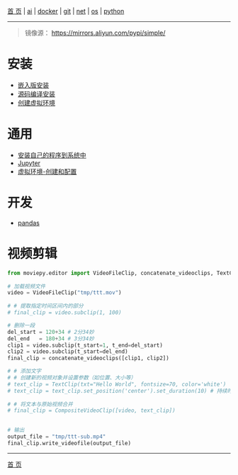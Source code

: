 [首 页](https://patrickj-fd.github.io/index) | [ai](https://patrickj-fd.github.io/mdfiles/ai/index) | [docker](https://patrickj-fd.github.io/mdfiles/docker/index) | [git](https://patrickj-fd.github.io/mdfiles/git/index) | [net](https://patrickj-fd.github.io/mdfiles/net/index) | [os](https://patrickj-fd.github.io/mdfiles/os/index) | [python](https://patrickj-fd.github.io/mdfiles/python/index)

---
> 镜像源： https://mirrors.aliyun.com/pypi/simple/

# 安装
- [嵌入版安装](embed.md)
- [源码编译安装](install-bysrc)
- [创建虚拟环境](venv)

# 通用
- [安装自己的程序到系统中](deploy-myapp)
- [Jupyter](jupyter)
- [虚拟环境-创建和配置](venv)

# 开发
- [pandas](pandas)


# 视频剪辑
```python
from moviepy.editor import VideoFileClip, concatenate_videoclips, TextClip, CompositeVideoClip
 
# 加载视频文件
video = VideoFileClip("tmp/ttt.mov")
 
# # 提取指定时间区间内的部分
# final_clip = video.subclip(1, 100)

# 删除一段
del_start = 120+34 # 2分34妙
del_end   = 180+34 # 3分34妙
clip1 = video.subclip(t_start=1, t_end=del_start)
clip2 = video.subclip(t_start=del_end)
final_clip = concatenate_videoclips([clip1, clip2])

# # 添加文字
# # 创建新的视频对象并设置参数（如位置、大小等）
# text_clip = TextClip(txt="Hello World", fontsize=70, color='white')
# text_clip = text_clip.set_position('center').set_duration(10) # 持续时间为10秒
 
# # 将文本与原始视频合并
# final_clip = CompositeVideoClip([video, text_clip])
 

# 输出
output_file = "tmp/ttt-sub.mp4"
final_clip.write_videofile(output_file)

```

---

[首 页](https://patrickj-fd.github.io)
